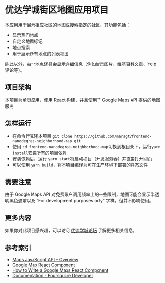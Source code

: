 # 优达学城街区地图应用项目

本应用用于展示相应社区的地图或搜索指定的社区，其功能包括：

- 显示热门地点
- 自定义地图标记
- 地点搜索
- 用于展示所有地点的列表视图

除此以外，每个地点还将会显示详细信息（例如街景图片、维基百科文章、Yelp 评论等）。

## 项目架构
本项目为单页应用，使用 React 构建，并且使用了 Google Maps API 提供的地图服务

## 怎样运行
- 在命令行克隆本项目 `git clone https://github.com/marsgt/frontend-nanodegree-neighborhood-map.git`
- 使用 `cd frontend-nanodegree-neighborhood-map`切换到根目录下，运行`yarn install`安装所有的项目依赖
- 安装依赖后，运行 `yarn start`将启动项目（开发服务器）并直接打开网页
- 可以使用 `yarn build`，将本项目编译为可在生产环境下部署的静态文件

## 需要注意
由于 Google Maps API 对免费账户调用频率上的一些限制，地图可能会显示半透明黑色遮罩以及 “For development purposes only” 字样。但并不影响使用。

## 更多内容
如果你对此项目感兴趣，可以访问 [优达学城论坛](https://discussions.youdaxue.com/c/fend/nd001-neighborhood-map-project) 了解更多相关信息。

## 参考索引
- [Maps JavaScript API - Overview](https://developers.google.com/maps/documentation/javascript/tutorial)
- [Google Map React Component](https://github.com/fullstackreact/google-maps-react)
- [How to Write a Google Maps React Component](https://www.fullstackreact.com/articles/how-to-write-a-google-maps-react-component/)
- [Documentation - Foursquare Developer](https://developer.foursquare.com/docs)